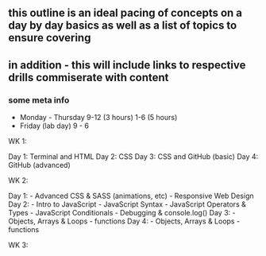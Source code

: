 ## this outline is an ideal pacing of concepts on a day by day basics as well as a list of topics to ensure covering

## in addition - this will include links to respective drills commiserate with content

### some meta info

- Monday - Thursday 9-12 (3 hours) 1-6 (5 hours)
- Friday (lab day) 9 - 6


WK 1:

Day 1: Terminal and HTML
Day 2: CSS
Day 3: CSS and GitHub (basic)
Day 4: GitHub (advanced)

WK 2:

Day 1: 
    - Advanced CSS & SASS (animations, etc)
    - Responsive Web Design
Day 2:
    - Intro to JavaScript
    - JavaScript Syntax
    - JavaScript Operators & Types
    - JavaScript Conditionals
    - Debugging & console.log()
Day 3:
    - Objects, Arrays & Loops
    - functions
Day 4:
    - Objects, Arrays & Loops
    - functions

WK 3:






